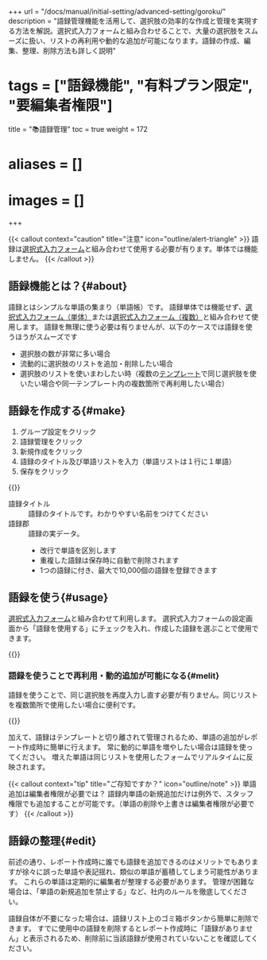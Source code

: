 +++
url = "/docs/manual/initial-setting/advanced-setting/goroku/"
description = "語録管理機能を活用して、選択肢の効率的な作成と管理を実現する方法を解説。選択式入力フォームと組み合わせることで、大量の選択肢をスムーズに扱い、リストの再利用や動的な追加が可能になります。語録の作成、編集、整理、削除方法も詳しく説明"
# tags = ["語録機能", "有料プラン限定", "要編集者権限"]
title = "📚語録管理"
toc = true
weight = 172
# aliases = []
# images = []
+++

{{< callout context="caution" title="注意" icon="outline/alert-triangle" >}}
語録は[選択式入力フォーム](/docs/manual/initial-setting/template/selects/#plain)と組み合わせて使用する必要が有ります。単体では機能しません。
{{< /callout >}}


## 語録機能とは？{#about}


語録とはシンプルな単語の集まり（単語帳）です。
語録単体では機能せず、[選択式入力フォーム（単体）](/docs/manual/initial-setting/template/selects/#plain)または[選択式入力フォーム（複数）](/docs/manual/initial-setting/template/selects/#multiple)と組み合わせて使用します。
語録を無理に使う必要は有りませんが、以下のケースでは語録を使うほうがスムーズです

- 選択肢の数が非常に多い場合
- 流動的に選択肢のリストを追加・削除したい場合
- 選択肢のリストを使いまわしたい時（複数の[テンプレート](/docs/manual/initial-setting/template/make/)で同じ選択肢を使いたい場合や同一テンプレート内の複数箇所で再利用したい場合）

## 語録を作成する{#make}

1. グループ設定をクリック
1. 語録管理をクリック
1. 新規作成をクリック
1. 語録のタイトル及び単語リストを入力（単語リストは１行に１単語）
1. 保存をクリック

{{<icatch filename="make-word-list" msg="語録とは単語帳みたいなイメージだよ">}}

<dl class="basic">
  <dt>語録タイトル</dt>
  <dd>語録のタイトルです。わかりやすい名前をつけてください</dd>
  <dt>語録郡</dt>
  <dd>語録の実データ。<br><ul><li>改行で単語を区別します</li><li>重複した語録は保存時に自動で削除されます</li><li>1つの語録に付き、最大で10,000個の語録を登録できます</li></ul></dd>
</dl>

## 語録を使う{#usage}

[選択式入力フォーム](/docs/manual/initial-setting/template/selects/#plain)と組み合わせて利用します。
選択式入力フォームの設定画面から「語録を使用する」にチェックを入れ、作成した語録を選ぶことで使用できます。

{{<iTablet filename="goroku" msg="テンプレートの編集画面から語録を使用するにチェックを入れます" alice="here">}}

### 語録を使うことで再利用・動的追加が可能になる{#melit}

語録を使うことで、同じ選択肢を再度入力し直す必要が有りません。同じリストを複数箇所で使用したい場合に便利です。

{{<iTablet filename="gorokuWrite" msg="語録を使った選択肢の入力例です。同じリストが再利用できるので便利だね" alice="ok">}}

加えて、語録はテンプレートと切り離されて管理されるため、単語の追加がレポート作成時に簡単に行えます。
常に動的に単語を増やしたい場合は語録を使ってください。
増えた単語は同じリストを使用したフォームでリアルタイムに反映されます。


{{< callout context="tip" title="ご存知ですか？" icon="outline/note" >}}
単語追加は編集者権限が必要では？
語録内単語の新規追加だけは例外で、スタッフ権限でも追加することが可能です。（単語の削除や上書きは編集者権限が必要です）
{{< /callout >}}


## 語録の整理{#edit}

前述の通り、レポート作成時に誰でも語録を追加できるのはメリットでもありますが徐々に誤った単語や表記揺れ、類似の単語が蓄積してしまう可能性があります。
これらの単語は定期的に編集者が整理する必要があります。
管理が困難な場合は、「単語の新規追加を禁止する」など、社内のルールを徹底してください。

語録自体が不要になった場合は、語録リスト上のゴミ箱ボタンから簡単に削除できます。
すでに使用中の語録を削除するとレポート作成時に「語録がありません」と表示されるため、削除前に当該語録が使用されていないことを確認してください。
